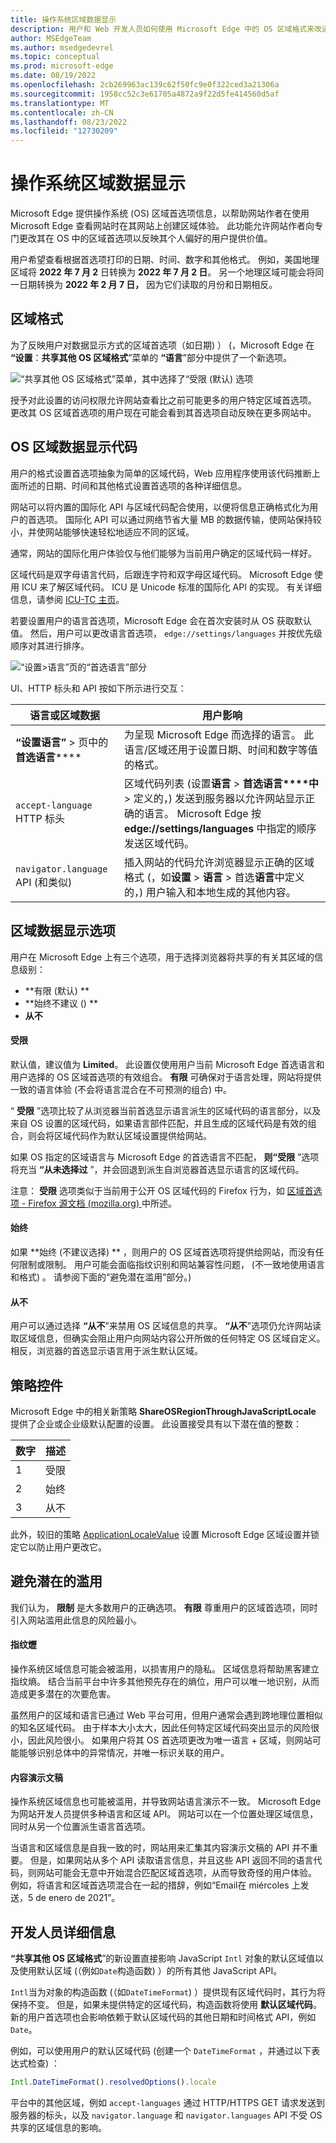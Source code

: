```yaml
---
title: 操作系统区域数据显示
description: 用户和 Web 开发人员如何使用 Microsoft Edge 中的 OS 区域格式来改进站点体验
author: MSEdgeTeam
ms.author: msedgedevrel
ms.topic: conceptual
ms.prod: microsoft-edge
ms.date: 08/19/2022
ms.openlocfilehash: 2cb269963ac139c62f50fc9e0f322ced3a21306a
ms.sourcegitcommit: 1958cc52c3e61705a4872a9f22d5fe414560d5af
ms.translationtype: MT
ms.contentlocale: zh-CN
ms.lasthandoff: 08/23/2022
ms.locfileid: "12730209"
---
```

# <a name="operating-system-regional-data-display"></a>操作系统区域数据显示

Microsoft Edge 提供操作系统 (OS) 区域首选项信息，以帮助网站作者在使用 Microsoft Edge 查看网站时在其网站上创建区域体验。 此功能允许网站作者向专门更改其在 OS 中的区域首选项以反映其个人偏好的用户提供价值。

用户希望查看根据首选项打印的日期、时间、数字和其他格式。 例如，美国地理区域将 **2022 年 7 月 2** 日转换为 **2022 年 7 月 2 日**。  另一个地理区域可能会将同一日期转换为 **2022 年 2 月 7 日，** 因为它们读取的月份和日期相反。


<!-- ====================================================================== -->
## <a name="regional-format"></a>区域格式

为了反映用户对数据显示方式的区域首选项（如日期) ） (，Microsoft Edge 在 **“设置**：**共享其他 OS 区域格式**”菜单的 **“语言**”部分中提供了一个新选项。

![“共享其他 OS 区域格式”菜单，其中选择了“受限 (默认) 选项](media/os-regional-setting.png)

授予对此设置的访问权限允许网站查看比之前可能更多的用户特定区域首选项。  更改其 OS 区域首选项的用户现在可能会看到其首选项自动反映在更多网站中。


<!-- ====================================================================== -->
## <a name="os-regional-data-display-codes"></a>OS 区域数据显示代码

用户的格式设置首选项抽象为简单的区域代码，Web 应用程序使用该代码推断上面所述的日期、时间和其他格式设置首选项的各种详细信息。

网站可以将内置的国际化 API 与区域代码配合使用，以便将信息正确格式化为用户的首选项。  国际化 API 可以通过网络节省大量 MB 的数据传输，使网站保持较小，并使网站能够快速轻松地适应不同的区域。

通常，网站的国际化用户体验仅与他们能够为当前用户确定的区域代码一样好。

区域代码是双字母语言代码，后跟连字符和双字母区域代码。  Microsoft Edge 使用 ICU 来了解区域代码。 ICU 是 Unicode 标准的国际化 API 的实现。  有关详细信息，请参阅 [ICU-TC 主页](https://icu.unicode.org/home)。

若要设置用户的语言首选项，Microsoft Edge 会在首次安装时从 OS 获取默认值。 然后，用户可以更改语言首选项， `edge://settings/languages` 并按优先级顺序对其进行排序。

![“设置>语言”页的“首选语言”部分](media/preferred-languages.png)

UI、HTTP 标头和 API 按如下所示进行交互：

| 语言或区域数据 | 用户影响 |
|--------|-------------------------|
| **“设置语言”** > 页中的**首选语言****** | 为呈现 Microsoft Edge 而选择的语言。 此语言/区域还用于设置日期、时间和数字等值的格式。 |
|  `accept-language` HTTP 标头 | 区域代码列表 (设置**语言** > **首选语言****中** > 定义的，) 发送到服务器以允许网站显示正确的语言。 Microsoft Edge 按 **edge://settings/languages** 中指定的顺序发送区域代码。 |
| `navigator.language` API (和类似)  | 插入网站的代码允许浏览器显示正确的区域格式 (，如**设置** > **语言** > 首选**语言**中定义的，) 用户输入和本地生成的其他内容。 |


<!-- ====================================================================== -->
## <a name="regional-data-display-options"></a>区域数据显示选项

用户在 Microsoft Edge 上有三个选项，用于选择浏览器将共享的有关其区域的信息级别：

* **有限 (默认) **
* **始终不建议 () **
* **从不**


#### <a name="limited"></a>受限

默认值，建议值为 **Limited**。 此设置仅使用用户当前 Microsoft Edge 首选语言和用户选择的 OS 区域首选项的有效组合。 **有限** 可确保对于语言处理，网站将提供一致的语言体验 (不会将语言混合在不可预测的组合) 中。

“ **受限** ”选项比较了从浏览器当前首选显示语言派生的区域代码的语言部分，以及来自 OS 设置的区域代码，如果语言部件匹配，并且生成的区域代码是有效的组合，则会将区域代码作为默认区域设置提供给网站。

如果 OS 指定的区域语言与 Microsoft Edge 的首选语言不匹配， **则“受限** ”选项将充当 **“从未选择过** ”，并会回退到派生自浏览器首选显示语言的区域代码。

注意： **受限** 选项类似于当前用于公开 OS 区域代码的 Firefox 行为，如 [区域首选项 - Firefox 源文档 (mozilla.org) ](https://firefox-source-docs.mozilla.org/intl/locale.html#regional-preferences)中所述。


#### <a name="always"></a>始终

如果 **始终 (不建议选择) ** ，则用户的 OS 区域首选项将提供给网站，而没有任何限制或限制。 用户可能会面临指纹识别和网站兼容性问题， (不一致地使用语言和格式) 。 请参阅下面的“避免潜在滥用”部分。) 


#### <a name="never"></a>从不

用户可以通过选择 **“从不**”来禁用 OS 区域信息的共享。 **“从不**”选项仍允许网站读取区域信息，但确实会阻止用户向网站内容公开所做的任何特定 OS 区域自定义。 相反，浏览器的首选显示语言用于派生默认区域。


<!-- ====================================================================== -->
## <a name="policy-controls"></a>策略控件

Microsoft Edge 中的相关新策略 **ShareOSRegionThroughJavaScriptLocale** 提供了企业或企业级默认配置的设置。  此设置接受具有以下潜在值的整数：

|数字| 描述 |
|--------|-------------------------|
| 1 | 受限 |
| 2 | 始终 |
| 3 | 从不 |

此外，较旧的策略 [ApplicationLocaleValue](/DeployEdge/microsoft-edge-policies#applicationlocalevalue) 设置 Microsoft Edge 区域设置并锁定它以防止用户更改它。


<!-- ====================================================================== -->
## <a name="avoiding-potential-misuse"></a>避免潜在的滥用

我们认为， **限制** 是大多数用户的正确选项。 **有限** 尊重用户的区域首选项，同时引入网站滥用此信息的风险最小。


#### <a name="fingerprinting-entropy"></a>指纹爏

操作系统区域信息可能会被滥用，以损害用户的隐私。  区域信息将帮助黑客建立指纹熵。 结合当前平台中许多其他预先存在的熵位，用户可以唯一地识别，从而造成更多潜在的次要危害。

虽然用户的区域和语言已通过 Web 平台可用，但用户通常会遇到跨地理位置相似的知名区域代码。 由于样本大小太大，因此任何特定区域代码突出显示的风险很小，因此风险很小。 如果用户将其 OS 首选项更改为唯一语言 + 区域，则网站可能能够识别总体中的异常情况，并唯一标识关联的用户。


#### <a name="content-presentation"></a>内容演示文稿

操作系统区域信息也可能被滥用，并导致网站语言演示不一致。 Microsoft Edge 为网站开发人员提供多种语言和区域 API。  网站可以在一个位置处理区域信息，同时从另一个位置派生语言首选项。

当语言和区域信息是自我一致的时，网站用来汇集其内容演示文稿的 API 并不重要。 但是，如果网站从多个 API 读取语言信息，并且这些 API 返回不同的语言代码，则网站可能会无意中开始混合匹配区域首选项，从而导致奇怪的用户体验。 例如，将语言和区域首选项混合在一起的措辞，例如“Email在 miércoles 上发送，5 de enero de 2021”。


<!-- ====================================================================== -->
## <a name="developer-details"></a>开发人员详细信息

**“共享其他 OS 区域格式**”的新设置直接影响 JavaScript `Intl` 对象的默认区域值以及使用默认区域 (（例如`Date`构造函数) ）的所有其他 JavaScript API。

`Intl`当为对象的构造函数 (（如`DateTimeFormat`) ）提供现有区域代码时，其行为将保持不变。 但是，如果未提供特定的区域代码，构造函数将使用 **默认区域代码**。 新的用户首选项也会影响依赖于默认区域代码的其他日期和时间格式 API，例如 `Date`。

例如，可以使用用户的默认区域代码 (创建一个 `DateTimeFormat` ，并通过以下表达式检查) ：

```js
Intl.DateTimeFormat().resolvedOptions().locale
```

平台中的其他区域，例如 `accept-languages` 通过 HTTP/HTTPS GET 请求发送到服务器的标头，以及 `navigator.language`<!--listed in table above--> 和 `navigator.languages` API 不受 OS 共享的区域信息的影响。
